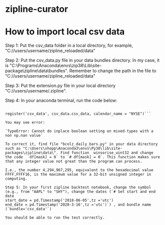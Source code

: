 # zipline-curator
# How to import local csv data

Step 1: Put the csv_data folder in a local directory, for example, "C://users/username/zipline_reloaded/data"

Step 2: Put the csv_data.py file in your data bundles directory. In my case, it is "C:\Programs\Anaconda\envs\zip38\Lib\site-package\zipline\data\bundles". Remember to change the path in the file to "C://users/username/zipline_reloaded/data"

Step 3: Put the extension.py file in your local directory "C://users/username/.zipline".

Step 4: In your anaconda terminal, run the code below:

```from zipline.data.bundles import register, csv_data

register('csv_data', csv_data.csv_data, calendar_name = "NYSE")```

You may see error: 

`TypeError: Cannot do inplace boolean setting on mixed-types with a non np.nan value`

To correct it, find file "bcolz_daily_bars.py" in your data directory such as "C:\Users\shopp\Anaconda3\envs\Py38\lib\site-packages\zipline\data\". Find function  winsorise_uint32 and change the code  `df[mask] = 0` to `# df[mask] = 0`. This function makes sure that any integer value not great than the program can process.

I.e., the number 4,294,967,295, equivalent to the hexadecimal value FFFF,FFFF16, is the maximum value for a 32-bit unsigned integer in computing.

Step 5: In your first zipline backtest notebook, change the symbol (e.g., from "AAPL" to "SHY"), change the dates (`# Set start and end date
start_date = pd.Timestamp('2018-06-05',tz ='utc')
end_date = pd.Timestamp('2020-3-16',tz ='utc')`) , and bundle name (`bundle='csv_data'`) 

You should be able to run the test correctly.

